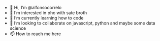 - 👋 Hi, I’m @alfonsocorrelo
- 👀 I’m interested in pho with sate broth 
- 🌱 I’m currently learning how to code
- 💞️ I’m looking to collaborate on javascript, python and maybe some data science
- 📫 How to reach me here 
